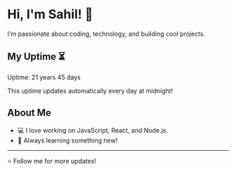 # Hi, I'm Sahil! 👋

I'm passionate about coding, technology, and building cool projects.

## My Uptime ⏳
Uptime: 21 years 45 days

This uptime updates automatically every day at midnight!

## About Me
- 💻 I love working on JavaScript, React, and Node.js.
- 🎯 Always learning something new!

---

⭐️ Follow me for more updates!
